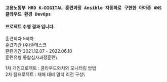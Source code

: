 ### ` 고용노동부 HRD K-DIGITAL 훈련과정 Ansible 자동화로 구현한 아마존 AWS 클라우드 환경 DevOps `

#### 프로젝트 수행 결과 입니다.
훈련회차 5회차\
훈련기관 (주)솔데스크\
훈련기간 2021.12.07 - 2022.06.10\
훈련유형 통합심사과정훈련\

1차 개인프로젝트 : 클라우드와치와 모니터링 방법\
2차 팀프로젝트 : 재해 대비 멀티 리전 구성\


